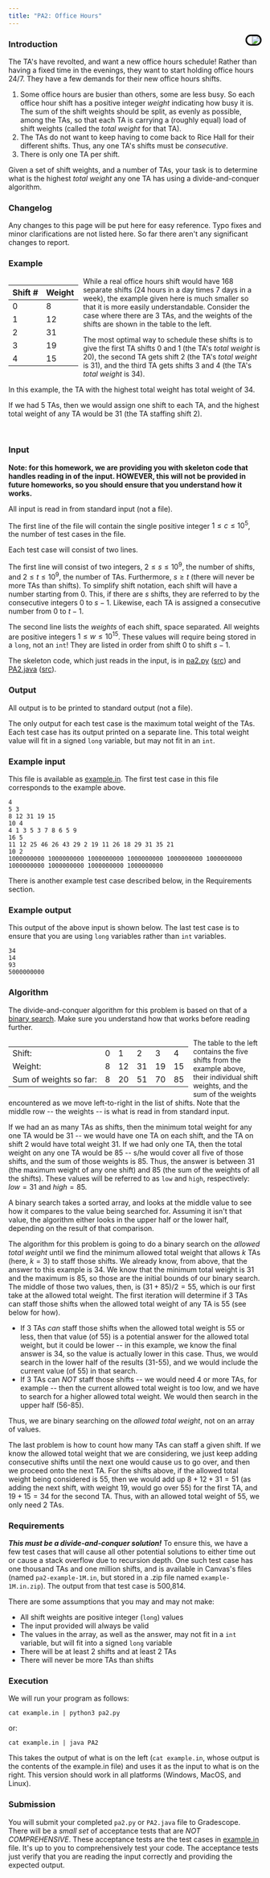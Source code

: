 ```yaml
---
title: "PA2: Office Hours"
---
```


<img src="office-hours-sign.jpg" style="float:right;max-width:40vw;border-radius:40px;padding-left:10px;border:3px solid black">

### Introduction

The TA's have revolted, and want a new office hours schedule!  Rather than having a fixed time in the evenings, they want to start holding office hours 24/7.  They have a few demands for their new office hours shifts.  

1. Some office hours are busier than others, some are less busy.  So each office hour shift has a positive integer *weight* indicating how busy it is.  The sum of the shift weights should be split, as evenly as possible, among the TAs, so that each TA is carrying a (roughly equal) load of shift weights (called the *total weight* for that TA).
2. The TAs do not want to keep having to come back to Rice Hall for their different shifts.  Thus, any one TA's shifts must be *consecutive*.
3. There is only one TA per shift.

Given a set of shift weights, and a number of TAs, your task is to determine what is the highest *total weight* any one TA has using a divide-and-conquer algorithm.


### Changelog

Any changes to this page will be put here for easy reference.  Typo fixes and minor clarifications are not listed here.  So far there aren't any significant changes to report.


### Example


<div style="float:left;padding-right:10px">

| Shift # | Weight |
|---------|--------|
| 0 | 8 |
| 1 | 12 |
| 2 | 31 |
| 3 | 19 |
| 4 | 15 |

</div>

While a real office hours shift would have 168 separate shifts (24 hours in a day times 7 days in a week), the example given here is much smaller so that it is more easily understandable.  Consider the case where there are 3 TAs, and the weights of the shifts are shown in the table to the left.

The most optimal way to schedule these shifts is to give the first TA shifts 0 and 1 (the TA's *total weight* is 20), the second TA gets shift 2 (the TA's *total weight* is 31), and the third TA gets shifts 3 and 4 (the TA's *total weight* is 34).

In this example, the TA with the highest total weight has total weight of 34.

If we had 5 TAs, then we would assign one shift to each TA, and the highest total weight of any TA would be 31 (the TA staffing shift 2).

<br clear='all'>

### Input

**Note: for this homework, we are providing you with skeleton code that handles reading in of the input.  HOWEVER, this will not be provided in future homeworks, so you should ensure that you understand how it works.**

All input is read in from standard input (not a file).

The first line of the file will contain the single positive integer $1 \le c \le 10^5$, the number of test cases in the file.

Each test case will consist of two lines.

The first line will consist of two integers, $2 \le s \le 10^9$, the number of shifts, and $2 \le t \le 10^9$, the number of TAs.  Furthermore, $s \ge t$ (there will never be more TAs than shifts).  To simplify shift notation, each shift will have a number starting from 0.  This, if there are $s$ shifts, they are referred to by the consecutive integers 0 to $s-1$.  Likewise, each TA is assigned a consecutive number from 0 to $t-1$.

The second line lists the *weights* of each shift, space separated.  All weights are positive integers $1 \le w \le 10^{15}$.  These values will require being stored in a `long`, not an `int`!  They are listed in order from shift 0 to shift $s-1$.

The skeleton code, which just reads in the input, is in [pa2.py](pa2.py.html) ([src](pa2.py)) and [PA2.java](PA2.java.html) ([src](PA2.java)).

### Output

All output is to be printed to standard output (not a file).

The only output for each test case is the maximum total weight of the TAs.  Each test case has its output printed on a separate line.  This total weight value will fit in a signed `long` variable, but may not fit in an `int`.

### Example input


This file is available as [example.in](example.in).  The first test case in this file corresponds to the example above.

```
4
5 3
8 12 31 19 15
10 4
4 1 3 5 3 7 8 6 5 9
16 5
11 12 25 46 26 43 29 2 19 11 26 18 29 31 35 21
10 2
1000000000 1000000000 1000000000 1000000000 1000000000 1000000000 1000000000 1000000000 1000000000 1000000000
```

There is another example test case described below, in the Requirements section.

### Example output

This output of the above input is shown below.  The last test case is to ensure that you are using `long` variables rather than `int` variables.

```
34
14
93
5000000000
```


### Algorithm

The divide-and-conquer algorithm for this problem is based on that of a [binary search](https://en.wikipedia.org/wiki/Binary_search).  Make sure you understand how that works before reading further.

<div style="float:left;padding-right:10px">

| | | | | | |
|----------|----------|----------|----------|----------|----------|
| Shift: | 0 | 1 | 2 | 3 | 4 |
| Weight: | 8 | 12 | 31 | 19 | 15 |
| Sum of weights so far: | 8 | 20 | 51 | 70 | 85 |

</div>

The table to the left contains the five shifts from the example above, their individual shift weights, and the sum of the weights encountered as we move left-to-right in the list of shifts.  Note that the middle row -- the weights -- is what is read in from standard input.

If we had an as many TAs as shifts, then the minimum total weight for any one TA would be 31 -- we would have one TA on each shift, and the TA on shift 2 would have total weight 31.  If we had only one TA, then the total weight on any one TA would be 85 -- s/he would cover all five of those shifts, and the sum of those weights is 85.  Thus, the answer is between 31 (the maximum weight of any one shift) and 85 (the sum of the weights of all the shifts).  These values will be referred to as `low` and `high`, respectively: $low=31$ and $high=85$.

A binary search takes a sorted array, and looks at the middle value to see how it compares to the value being searched for.  Assuming it isn't that value, the algorithm either looks in the upper half or the lower half, depending on the result of that comparison.

The algorithm for this problem is going to do a binary search on the *allowed total weight* until we find the minimum allowed total weight that allows $k$ TAs (here, $k=3$) to staff those shifts.  We already know, from above, that the answer to this example is 34.  We know that the minimum total weight is 31 and the maximum is 85, so those are the initial bounds of our binary search.  The middle of those two values, then, is $(31+85)/2=55$, which is our first take at the allowed total weight.  The first iteration will determine if 3 TAs can staff those shifts when the allowed total weight of any TA is 55 (see below for how).  

- If 3 TAs *can* staff those shifts when the allowed total weight is 55 or less, then that value (of 55) is a potential answer for the allowed total weight, but it could be lower -- in this example, we know the final answer is 34, so the value is actually lower in this case.  Thus, we would search in the lower half of the results (31-55), and we would include the current value (of 55) in that search.
- If 3 TAs can *NOT* staff those shifts -- we would need 4 or more TAs, for example -- then the current allowed total weight is too low, and we have to search for a higher allowed total weight.  We would then search in the upper half (56-85).

Thus, we are binary searching on the *allowed total weight*, not on an array of values.

The last problem is how to count how many TAs can staff a given shift.  If we know the allowed total weight that we are considering, we just keep adding consecutive shifts until the next one would cause us to go over, and then we proceed onto the next TA.  For the shifts above, if the allowed total weight being considered is 55, then we would add up $8+12+31=51$ (as adding the next shift, with weight 19, would go over 55) for the first TA, and $19+15=34$ for the second TA.  Thus, with an allowed total weight of 55, we only need 2 TAs.


### Requirements

***This must be a divide-and-conquer solution!***  To ensure this, we have a few test cases that will cause all other potential solutions to either time out or cause a stack overflow due to recursion depth.  One such test case has one thousand TAs and one million shifts, and is available in Canvas's files (named `pa2-example-1M.in`, but stored in a .zip file named `example-1M.in.zip`).  The output from that test case is 500,814.

There are some assumptions that you may and may not make:

- All shift weights are positive integer (`long`) values
- The input provided will always be valid
- The values in the array, as well as the answer, may not fit in a `int` variable, but will fit into a signed `long` variable
- There will be at least 2 shifts and at least 2 TAs
- There will never be more TAs than shifts


### Execution

We will run your program as follows:

```
cat example.in | python3 pa2.py
```

or:

```
cat example.in | java PA2
```

This takes the output of what is on the left (`cat example.in`, whose output is the contents of the example.in file) and uses it as the input to what is on the right.  This version should work in all platforms (Windows, MacOS, and Linux).

### Submission

You will submit your completed `pa2.py` or `PA2.java` file to Gradescope.  There will be a *small set* of acceptance tests that are *NOT COMPREHENSIVE*.  These acceptance tests are the test cases in [example.in](example.in) file.  It's up to you to comprehensively test your code.  The acceptance tests just verify that you are reading the input correctly and providing the expected output.

